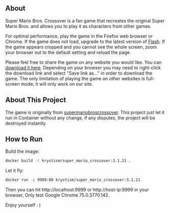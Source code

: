 ## About

Super Mario Bros. Crossover is a fan game that recreates the original Super Mario Bros. and allows you to play it as characters from other games.

For optimal performance, play the game in the Firefox web browser or Chrome. If the game does not load, upgrade to the latest version of [Flash](http://www.adobe.com/go/getflashplayer). If the game appears cropped and you cannot see the whole screen, zoom your browser out to the default setting and reload the page.

Please feel free to share the game on any website you would like. You can [download it here](http://supermariobroscrossover.com/media-old/flash/SmbcPreloader.swf). Depending on your browser you may need to right-click the download link and select "Save link as..." in order to download the game. The only limitation of playing the game on other websites is full-screen mode; it will only work on our site.

## About This Project

The game is originally from [supermariobroscrossover](http://supermariobroscrossover.com/resources/super-mario-bros-crossover.84/).
This project just let it run in Container without any change, if any disputes, the project will be destroyed instantly.


## How to Run

Build the image:

```sh
docker build -t krystism/super_mario_crossover:3.1.21 .
```

Let it fly:

```sh
docker run -p 9999:80 krystism/super_mario_crossover:3.1.21
```

Then you can hit http://localhost:9999 or http://host-ip:9999 in your browser, Only test Google Chrome 75.0.3770.142.

Enjoy yourself : )
